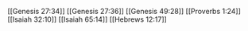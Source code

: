 [[Genesis 27:34]]
[[Genesis 27:36]]
[[Genesis 49:28]]
[[Proverbs 1:24]]
[[Isaiah 32:10]]
[[Isaiah 65:14]]
[[Hebrews 12:17]]

